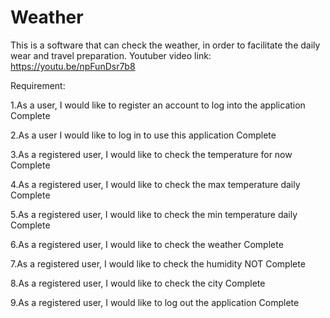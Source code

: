 # Weather
This is a software that can check the weather, in order to facilitate the daily wear and travel preparation.
Youtuber video link: https://youtu.be/npFunDsr7b8

Requirement:

1.As a user, I would like to register an account to log into the application Complete

2.As a user I would like to log in to use this application Complete

3.As a registered user, I would like to check the temperature for now Complete

4.As a registered user, I would like to check the max temperature daily Complete

5.As a registered user, I would like to check the min temperature daily Complete

6.As a registered user, I would like to check the weather Complete

7.As a registered user, I would like to check the humidity NOT Complete

8.As a registered user, I would like to check the city Complete

9.As a registered user, I would like to log out the application Complete
